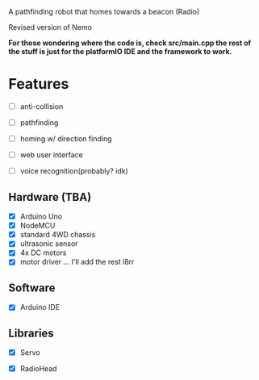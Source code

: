 A pathfinding robot that homes towards a beacon (Radio)

Revised version of Nemo

**For those wondering where the code is, check src/main.cpp
the rest of the stuff is just for the platformIO IDE and the framework to work.**


# Features
- [ ] anti-collision
- [ ] pathfinding
- [ ] homing w/ direction finding
- [ ] web user interface
- [ ] voice recognition(probably? idk)



## Hardware (TBA)
- [x] Arduino Uno
- [x] NodeMCU
- [x] standard 4WD chassis
- [x] ultrasonic sensor
- [x] 4x DC motors
- [x] motor driver
... I'll add the rest l8rr

## Software
- [x] Arduino IDE

## Libraries
- [x] Servo
- [x] RadioHead



